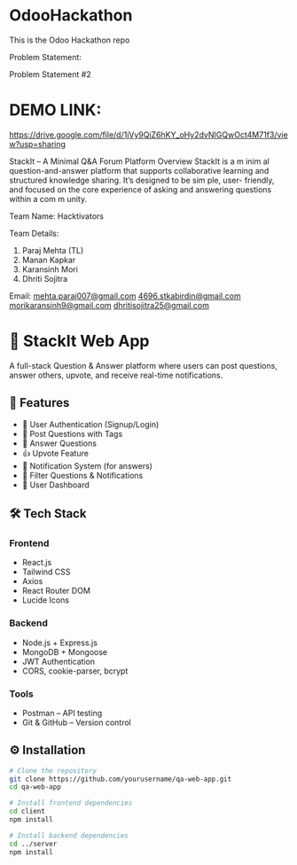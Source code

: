 # OdooHackathon
This is the Odoo Hackathon repo

Problem Statement:

Problem Statement #2

# DEMO LINK:
https://drive.google.com/file/d/1jVy9QiZ6hKY_oHy2dvNIGQwOct4M71f3/view?usp=sharing


StackIt – A Minimal Q&A Forum Platform
Overview
StackIt is a m inim al question-and-answer platform that supports collaborative
learning and structured knowledge sharing. It’s designed to be sim ple, user- friendly,
and focused on the core experience of asking and answering questions within a
com m unity.

Team Name: Hacktivators

Team Details:
1) Paraj Mehta (TL)
2) Manan Kapkar
3) Karansinh Mori
4) Dhriti Sojitra
   
Email:
mehta.paraj007@gmail.com
4696.stkabirdin@gmail.com
morikaransinh9@gmail.com
dhritisojitra25@gmail.com




# 💬 StackIt Web App

A full-stack Question & Answer platform where users can post questions, answer others, upvote, and receive real-time notifications.

## 🚀 Features

- 🔐 User Authentication (Signup/Login)
- 📝 Post Questions with Tags
- 💬 Answer Questions
- 👍 Upvote Feature
- 🔔 Notification System (for answers)
- 🧾 Filter Questions & Notifications
- 👤 User Dashboard

## 🛠️ Tech Stack

### Frontend
- React.js
- Tailwind CSS
- Axios
- React Router DOM
- Lucide Icons

### Backend
- Node.js + Express.js
- MongoDB + Mongoose
- JWT Authentication
- CORS, cookie-parser, bcrypt

### Tools
- Postman – API testing
- Git & GitHub – Version control

## ⚙️ Installation

```bash
# Clone the repository
git clone https://github.com/yourusername/qa-web-app.git
cd qa-web-app

# Install frontend dependencies
cd client
npm install

# Install backend dependencies
cd ../server
npm install
